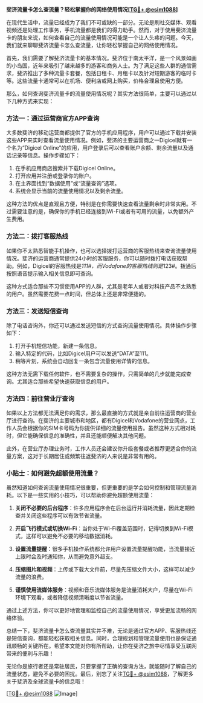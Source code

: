 **斐济流量卡怎么查流量？轻松掌握你的网络使用情况[[TG💪+ @esim1088](https://t.me/s/esim1088)]**

在现代生活中，流量已经成为了我们不可或缺的一部分。无论是刷社交媒体、观看视频还是处理工作事务，手机流量都是我们的得力助手。然而，对于使用斐济流量卡的朋友来说，如何查看自己的流量使用情况可能是一个让人头疼的问题。今天，我们就来聊聊斐济流量卡怎么查流量，让你轻松掌握自己的网络使用情况。

首先，我们需要了解斐济流量卡的基本情况。斐济位于南太平洋，是一个风景如画的小岛国，近年来吸引了越来越多的游客和商务人士。为了满足这些人群的通信需求，斐济推出了多种流量卡套餐，包括日租卡、月租卡以及针对短期游客的临时卡等。这些流量卡通常可以在机场、便利店或网上购买，价格合理且使用方便。

那么，如何查询斐济流量卡的流量使用情况呢？其实方法很简单，主要可以通过以下几种方式来实现：

### 方法一：通过运营商官方APP查询

大多数斐济的移动运营商都提供了官方的手机应用程序，用户可以通过下载并安装这些APP来实时查看流量使用情况。例如，斐济的主要运营商之一Digicel就有一个名为“Digicel Online”的应用，用户登录后可以查看账户余额、剩余流量以及通话记录等信息。操作步骤如下：

1. 在手机应用商店搜索并下载Digicel Online。
2. 打开应用并注册或登录你的账户。
3. 在主界面找到“数据使用”或“流量查询”选项。
4. 系统会显示当前的流量使用情况以及剩余流量。

这种方法的优点是直观且方便，特别是在你需要快速查看流量剩余时非常实用。不过需要注意的是，确保你的手机已经连接到Wi-Fi或者有可用的流量，以免额外产生费用。

### 方法二：拨打客服热线

如果你不太熟悉智能手机操作，也可以选择拨打运营商的客服热线来查询流量使用情况。斐济的运营商通常提供24小时的客服服务，你可以随时拨打电话获取帮助。例如，Digicel的客服热线是*111#，而Vodafone的客服热线则是*123#。拨通后按照语音提示输入相关信息即可查询。

这种方式适合那些不习惯使用APP的人群，尤其是老年人或者对科技产品不太熟悉的用户。虽然需要花费一点时间，但总体上还是非常便捷的。

### 方法三：发送短信查询

除了电话咨询外，你还可以通过发送短信的方式查询流量使用情况。具体操作步骤如下：

1. 打开手机短信功能，新建一条信息。
2. 输入特定的代码，比如Digicel用户可以发送“DATA”至111。
3. 稍等片刻，系统会自动回复一条包含流量使用详情的信息。

这种方法无需下载任何软件，也不需要复杂的操作，只需简单的几步就能完成查询。尤其适合那些希望快速获取信息的用户。

### 方法四：前往营业厅查询

如果以上方法都无法满足你的需求，那么最直接的方式就是亲自前往运营商的营业厅进行查询。在斐济的主要城市和地区，都有Digicel和Vodafone的营业网点，工作人员会根据你的SIM卡号码为你提供详细的流量使用报告。虽然这种方式相对耗时，但它能确保信息的准确性，并且还能顺便解决其他问题。

此外，在营业厅办理业务时，工作人员还会建议你升级套餐或者推荐更适合你的流量方案，这对于长期居住或频繁往返斐济的人来说是非常有用的。

### 小贴士：如何避免超额使用流量？

虽然知道如何查询流量使用情况很重要，但更重要的是学会如何控制和管理流量消耗。以下是一些实用的小技巧，可以帮助你避免超额使用流量：

1. **关闭不必要的后台程序**：许多应用程序会在后台运行并消耗流量，因此定期检查并关闭这些程序可以有效节省流量。
   
2. **开启飞行模式或切换Wi-Fi**：当你处于Wi-Fi覆盖范围时，记得切换到Wi-Fi模式，这样可以避免不必要的移动数据消耗。

3. **设置流量提醒**：很多手机操作系统都允许用户设置流量提醒功能，当流量接近上限时会及时通知你，从而避免意外超支。

4. **压缩图片和视频**：上传或下载大文件前，尽量先压缩文件大小，这样可以减少流量的浪费。

5. **谨慎使用流媒体服务**：视频和音乐流媒体服务是流量消耗大户，尽量在Wi-Fi环境下观看，或者降低视频清晰度以节省流量。

通过上述方法，你可以更好地管理和监控自己的流量使用情况，享受更加流畅的网络体验。

总结一下，斐济流量卡怎么查流量其实并不难，无论是通过官方APP、客服热线还是短信查询，都能轻松获取相关信息。同时，合理规划和管理流量使用也是保证通讯顺畅的关键所在。希望本文能对你有所帮助，让你在斐济之旅中尽情享受互联网带来的便利与乐趣！

无论你是旅行者还是常驻居民，只要掌握了正确的查询方法，就能随时了解自己的流量状态，避免不必要的困扰。最后，别忘了关注[TG💪+ @esim1088](https://t.me/s/esim1088)，了解更多关于斐济及全球流量卡的信息哦！

[[TG💪+ @esim1088](https://t.me/s/esim1088) ![Image](https://i.postimg.cc/4NQfJmqS/Snipaste-2025-05-13-00-14-12.png)]